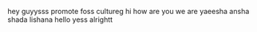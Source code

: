 hey guyysss
promote foss cultureg
hi how are you
we are yaeesha ansha shada lishana
hello
yess
alrightt
